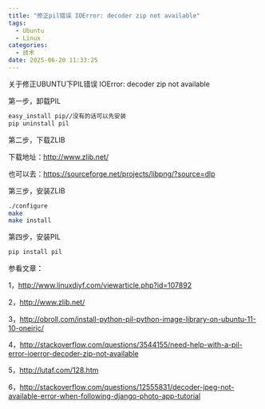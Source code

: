 ```yaml
---
title: "修正pil错误 IOError: decoder zip not available"
tags:
  - Ubuntu
  - Linux
categories:
  - 技术
date: 2025-06-20 11:33:25
---
```


关于修正UBUNTU下PIL错误 IOError: decoder zip not available

第一步，卸载PIL

```bash
easy_install pip//没有的话可以先安装
pip uninstall pil
```

第二步，下载ZLIB

下载地址：http://www.zlib.net/

也可以去：https://sourceforge.net/projects/libpng/?source=dlp

第三步，安装ZLIB

```bash
./configure 
make
make install
```

第四步，安装PIL

```bash
pip install pil
```

参看文章：

1，http://www.linuxdiyf.com/viewarticle.php?id=107892

2，http://www.zlib.net/

3，http://obroll.com/install-python-pil-python-image-library-on-ubuntu-11-10-oneiric/

4，http://stackoverflow.com/questions/3544155/need-help-with-a-pil-error-ioerror-decoder-zip-not-available

5，http://lutaf.com/128.htm

6，http://stackoverflow.com/questions/12555831/decoder-jpeg-not-available-error-when-following-django-photo-app-tutorial
